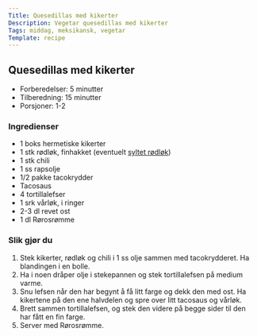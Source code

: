 ```yaml
---
Title: Quesedillas med kikerter
Description: Vegetar quesedillas med kikerter
Tags: middag, meksikansk, vegetar
Template: recipe
---
```

## Quesedillas med kikerter
<!-- ![Naan bread](%assets_url%/naan.jpg) -->

- Forberedelser: 5 minutter
- Tilberedning: 15 minutter
- Porsjoner: 1-2 

### Ingredienser
<!-- for eksempel - 7g tørrgjær -->

- 1 boks hermetiske kikerter
- 1 stk rødløk, finhakket (eventuelt [syltet rødløk](?recipes%2Fsyltet-rodlok))
- 1 stk chili
- 1 ss rapsolje
- 1/2 pakke tacokrydder
- Tacosaus
- 4 tortillalefser
- 1 srk vårløk, i ringer
- 2-3 dl revet ost
- 1 dl Rørosrømme

### Slik gjør du

1. Stek kikerter, rødløk og chili i 1 ss olje sammen med tacokrydderet. Ha blandingen i en bolle.
2. Ha i noen dråper olje i stekepannen og stek tortillalefsen på medium varme.
3. Snu lefsen når den har begynt å få litt farge og dekk den med ost. Ha kikertene på den ene halvdelen og spre over litt tacosaus og vårløk.
4. Brett sammen tortillalefsen, og stek den videre på begge sider til den har fått en fin farge.
5. Server med Rørosrømme.
